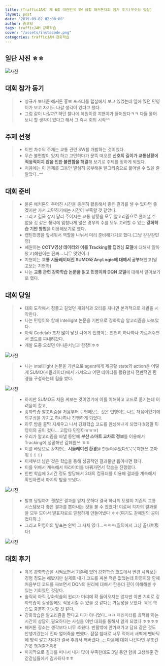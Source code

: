 ```yaml
---
title: (TrafficJAM) 제 6회 대한민국 SW 융합 해커톤대회 참가 후기(우수상 입상)
layout: post
date: '2019-09-02 02:00:00'
author: 줌코딩
tags: trafficJAM 강화학습
cover: "/assets/instacode.png"
categories: trafficJAM 강화학습
---
```


## 일단 사진 ㅎㅎ

![사진](/assets/TJ-0.jpeg)

## 대회 참가 동기

>* 상규가 보내준 해커톤 홍보 포스터를 랩실에서 보고 있었는데 옆에 있던 민영이가 보고 자기도 나갈 생각이 있다고 했다.
>* 그럼 같이 나갈까? 하던 찰나에 혜원이랑 지현이가 들어왔다ㅋㅋ 다들 물어보니 할 생각이 있다고 해서 그 즉시 회의 시작^^

## 주제 선정

>* 이번 차수의 주제는 교통 관련 SW를 개발하는 것이었다.
>* 무슨 불편함이 있지 하고 고민하다가 문뜩 떠오른 **신호의 길이가 교통상황에 적응적이지 않음 인한 불편함을 해결**해 보기로 주제를 정하게 되었다.
>* 처음에는 이 문제를 그동안 열심히 공부해온 알고리즘으로 풀어낼 수 있을 줄 알았다..^^

## 대회 준비

>* 물론 해커톤의 주어진 시간을 충분히 활용해서 좋은 결과를 낼 수 있다면 좋겠지만 가서 고민하기에는 시간이 부족할 것 같았다.
>* 그리고 결국 상시 달리 주어지는 교통 상황을 모두 알고리즘으로 풀어낼 수 없을 것 같은 생각에 엄청나게 많은 경우의 수를 모두 고려할 수 있는 **강화학습 기반 방법**을 이용해보기로 했다.
>* 캡틴민영을 앞세워서 역할을 나눠서 미리 준비해가기로 했다.(그냥 갇갇갇민영)
>* 혜원이는 **CCTV영상 데이터와 이를 Tracking할 딥러닝 모델**에 대해서 알아왔고(혜원이는 진짜... 너무 멋있어..)
>* 지현이는 **교통 시뮬레이터인 SUMO와 AnyLogic에 대해서 공부**해왔고(믿고보는 지현좌)
>* 나는 **교통 관련 강화학습 논문을 읽고 민영이와 DQN 모델**에 대해서 알아보기로 했다.

## 대회 당일

>* 대회 도착해서 짐풀고 길었던 개회식과 오티를 지나면 본격적으로 개발을 시작한다.
>* 나는 민영이와 함께 Intellight 논문을 기반으로 강화학습 알고리즘을 짜보았다.
>* 아직 Codelab 조차 많이 낯선 나에게 민영이는 천천히 하나하나 가르쳐주면서 코드를 짜내려갔다.
>* 개발 도중 오셨던 아나운서님과 한장!!ㅎㅎ 

![사진](/assets/TJ3-1.jpeg)

>* 나는 intellilight 논문을 기반으로 agent에게 제공할 state와 action을 어떻게 SUMO(시뮬레이터)에서 가져오고 어떤 데이터를 활용할지 전반적인 환경을 구성하는데 힘을 썼다.

![사진](/assets/TJ3-2.jpeg)

>* 하지만 SUMO도 처음 써보는 것이었기에 이를 이해하고 코드로 옮기는데 어려움이 컸고,
>* 강화학습 알고리즘을 처음부터 구현해보는 것은 민영이도 나도 처음이었기에 의구심을 가지고 하나하나 진행하게 되었다.
>* 하루 밤을 꼴딱 지새우고 나서 강화학습 코드를 완성해내게 되었다!!(정말 민영이의 공이 컸다... 고맙다 민영아ㅠㅠㅠ)
>* 우리가 알고리즘을 짜낼 동안에 **부산 스마트 교차로 정보**를 이용해서 Tracking에 성공해낸 갇혜원쓰 ㅎㅎ
>* 이를 바탕으로 갇지현는 **시뮬레이션 환경**을 만들어주었다!(묵묵지현쓰 고마워ㅓㅓㅓ)
>* 이제부터 남은 것은 학습을 통해 성공적인 결과물만 뽑아내면 됐다.
>* 이를 위해서 계속해서 파라미터를 바꿔가면서 학습을 진행했다.
>* 한번 학습에 2시간 정도 할당해서 3대의 컴퓨터를 이용해 결과를 계속해서 확인하면서 마지막 밤을 보냈다.

![사진](/assets/TJ3-3.jpeg)

>* 발표 당일까지 괜찮은 결과를 얻지 못하다 결국 하나의 모델이 기존의 교통 시스템보다 좋은 결과를 뽑아내는 것을 볼 수 있었다! 이로써 각자의 결과물을 모두 모아서 발표자료로 깔끔하게 만들어냈다 ㅎㅎ(여기도 갇헤원의 공이 컸다하..)
>* 그리고 민영이의 발표는 완벽 그 자체 였다...ㅋㅋㅋ(질의에서 그냥 끝내버렸다)

![사진](/assets/TJ-0.jpeg)

## 대회 후기

>* 육목 강화학습을 시켜보면서 기존에 있더 강화학습 코드에서 변경 시켜보는 경험 정도는 해봤지만 실제로 내가 코드를 짜본 적은 없었는데 민영이와 함께 처음부터 코드를 짜보면서 DQN의 원리에 대해서 한층더 깊이 이해해볼 수 있는 기회였던 것같다.
>* 솔직히 아직 강화학습의 원리가 머리에 확 들어오지는 않지만 이번 기회로 강화학습이 실생활에도 적용시킬 수 있을 것 같다는 가능성을 보았다. 육목 학습도 충분히 가능할 것 같다.
>* 강화학습은 알고리즘을 짠다고 다가 아니었다..ㅋㅋ 패러미터를 최적화 하는 시간이 상당히 필요하다는 사실을 이번 대회를 통해서 알게 되었다 ㅎㅎㅎㅎ
>* 해커톤 장소는 생각보다 너무 추웠다. 반팔밖에 안가져가고 담요 같은 것도 안챙겨갔는데 진짜 얼어죽을 뻔했다. 잠잘 침대로 너무 적어서 새벽에 맨바닥에 방석 깔고 자다가 결국 추워서 깨버렸다...;; 다음에 대회 나간다면 무조건 긴옷 챙겨갈거야!!
>* 마지막으로 결과를 떠나서 내가 많이 부족한데도 3일 동안 함께 고생해준 갇갇갇님들에게 감사하다ㅎㅎ

